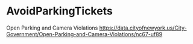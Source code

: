 # AvoidParkingTickets
Open Parking and Camera Violations  https://data.cityofnewyork.us/City-Government/Open-Parking-and-Camera-Violations/nc67-uf89
